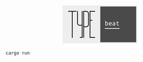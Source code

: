 <p align="center">
  <img src="./ui/logo/screenshot.png" alt="Typebeat logo" width="200" />
</p>

```
cargo run
```
